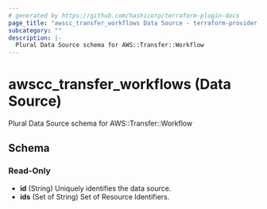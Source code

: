 ```yaml
---
# generated by https://github.com/hashicorp/terraform-plugin-docs
page_title: "awscc_transfer_workflows Data Source - terraform-provider-awscc"
subcategory: ""
description: |-
  Plural Data Source schema for AWS::Transfer::Workflow
---
```


# awscc_transfer_workflows (Data Source)

Plural Data Source schema for AWS::Transfer::Workflow



<!-- schema generated by tfplugindocs -->
## Schema

### Read-Only

- **id** (String) Uniquely identifies the data source.
- **ids** (Set of String) Set of Resource Identifiers.


